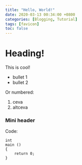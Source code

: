 ```yaml
---
title: "Hello, World!"
date: 2020-03-13 00:34:00 +0800
categories: [Blogging, Tutorial]
tags: [favicon]
toc: false
---
```


# Heading!
This is cool!

* bullet 1
* bullet 2

Or numbered:
1. ceva
2. altceva

### Mini header
Code:
```
int
main ()
{
	return 0;
}
```
